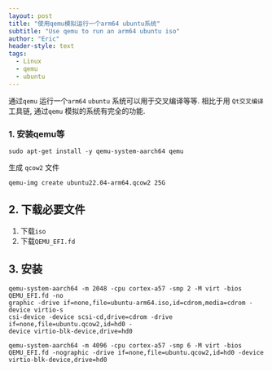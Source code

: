 ```yaml
---
layout: post
title: "使用qemu模拟运行一个arm64 ubuntu系统"
subtitle: "Use qemu to run an arm64 ubuntu iso"
author: "Eric"
header-style: text
tags:
  - Linux
  - qemu
  - ubuntu
---
```




通过`qemu` 运行一个`arm64` `ubuntu` 系统可以用于交叉编译等等. 相比于用 `Qt交叉编译`工具链, 通过`qemu` 模拟的系统有完全的功能.





### 1. 安装qemu等



```shell
sudo apt-get install -y qemu-system-aarch64 qemu
```



生成 `qcow2` 文件

```shell
qemu-img create ubuntu22.04-arm64.qcow2 25G
```





## 2. 下载必要文件



1. 下载`iso`
2. 下载`QEMU_EFI.fd`





## 3. 安装



```shell
qemu-system-aarch64 -m 2048 -cpu cortex-a57 -smp 2 -M virt -bios QEMU_EFI.fd -no
graphic -drive if=none,file=ubuntu-arm64.iso,id=cdrom,media=cdrom -device virtio-s
csi-device -device scsi-cd,drive=cdrom -drive if=none,file=ubuntu.qcow2,id=hd0 -
device virtio-blk-device,drive=hd0

```



```shell
qemu-system-aarch64 -m 4096 -cpu cortex-a57 -smp 6 -M virt -bios QEMU_EFI.fd -nographic -drive if=none,file=ubuntu.qcow2,id=hd0 -device virtio-blk-device,drive=hd0

```

